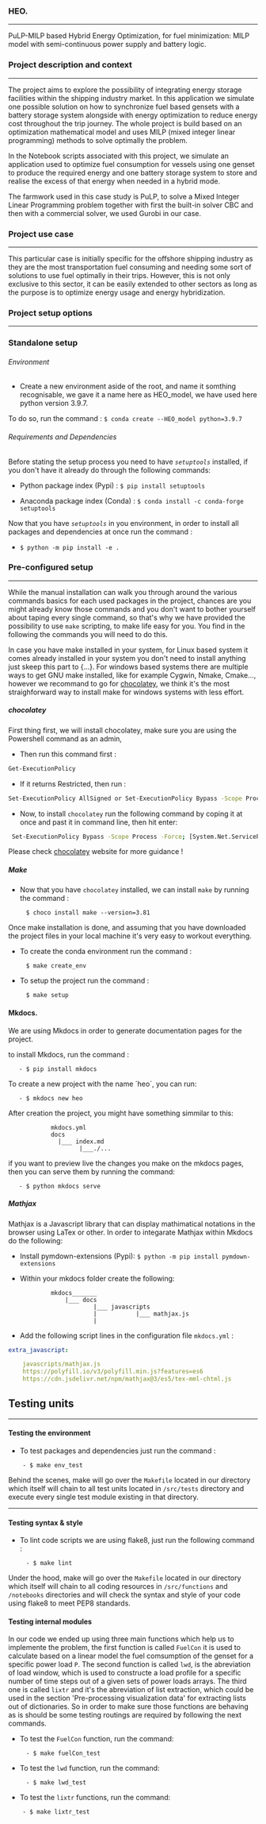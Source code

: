 ### HEO.

-----

PuLP-MILP based Hybrid Energy Optimization, for fuel minimization: MILP model with semi-continuous power supply and battery logic.

### Project description and context

-----

The project aims to explore the possibility of integrating energy storage facilities within the shipping industry market. In this application we simulate one possible solution on how to synchronize fuel based gensets with a battery storage system alongside with energy optimization to reduce energy cost throughout the trip journey. The whole project is build based on an optimization mathematical model and uses MILP (mixed integer linear programming) methods to solve optimally the problem.

In the Notebook scripts associated with this project, we simulate an application used to optimize fuel consumption for vessels using one genset to produce the required energy and one battery storage system to store and realise the excess of that energy when needed in a hybrid mode.

The farmwork used in this case study is PuLP, to solve a Mixed Integer Linear Programming problem together with first the built-in solver CBC and then with a commercial solver, we used Gurobi in our case.

### Project use case

---

This particular case is initially specific for the offshore shipping industry as they are the most transportation fuel consuming and needing some sort of solutions to use fuel optimally in their trips. However, this is not only exclusive to this sector, it can be easily extended to other sectors as long as the purpose is to optimize energy usage and energy hybridization.

### Project setup options

---

### Standalone setup
###### Environment

* Create a new environment aside of the root, and name it somthing recognisable, we gave it a name here as HEO_model, we have used here python version 3.9.7. 

To do so, run the command : `$ conda create --HEO_model python=3.9.7`

###### Requirements and Dependencies
 Before stating the setup process you need to have <em>`setuptools`</em> installed, if you don't have it already do through the following commands:

* Python package index (Pypi) : `$ pip install setuptools`

* Anaconda package index (Conda) : `$ conda install -c conda-forge setuptools`

 Now that you have <em>`setuptools`</em> in you environment, in order to install all packages and dependencies at once run the command : 

*  `$ python -m pip install -e .`

### Pre-configured setup

----

While the manual installation can walk you through around the various commands basics for each used packages in the project, chances are you might already know those commands and you don't want to bother yourself about taping every single command, so that's why we have provided the possibility to use `make` scripting, to make life easy for you. You find in the following the commands you will need to do this. 


In case you have make installed in your system, for Linux based system it comes already installed in your system you don't need to install anything just skeep this part to {...}. For windows based systems there are multiple ways to get GNU make installed, like for example Cygwin, Nmake, Cmake..., however we recommand to go for [chocolatey](https://community.chocolatey.org/packages/make), we think it's the most straighforward way to install make for windows systems with less effort. 

##### chocolatey
 First thing first, we will install chocolatey, make sure you are using the Powershell command as an admin,
	
* Then run this command first : 
```bash
Get-ExecutionPolicy 
```

* If it returns Restricted, then run : 
```bash
Set-ExecutionPolicy AllSigned or Set-ExecutionPolicy Bypass -Scope Process
```

* Now, to install `chocolatey` run the following command by coping it at once and past it in command line, then hit enter:

```bash
 Set-ExecutionPolicy Bypass -Scope Process -Force; [System.Net.ServicePointManager]::SecurityProtocol = [System.Net.ServicePointManager]::SecurityProtocol -bor 3072; iex ((New-Object System.Net.WebClient).DownloadString('https://community.chocolatey.org/install.ps1')) 

```

Please check [chocolatey](https://community.chocolatey.org/packages/make) website for more guidance !
    

##### Make
* Now that you have `chocolatey` installed, we can install `make` by running the command : 

``` 
     $ choco install make --version=3.81
```

Once make installation is done, and assuming that you have downloaded the project files in your local machine it's very easy to workout everything. 

* To create the conda environment run the command : 
 
```	
	 $ make create_env
```

* To setup the project run the command : 

``` 
	 $ make setup
```
#### Mkdocs.

We are using Mkdocs in order to generate documentation pages for the project.

to install Mkdocs, run the command : 
```
   - $ pip install mkdocs
```

To create a new project with the name ´heo´, you can run: 
```
   - $ mkdocs new heo
```

After creation the project, you might have something simmilar to this: 

```
            mkdocs.yml
      		docs
		      |___ index.md
                    |___./...
```									

if you want to preview live the changes you make on the mkdocs pages, then you can serve them by running the command: 
```
   - $ python mkdocs serve
```

##### Mathjax
Mathjax is a Javascript library that can display mathimatical notations in the browser using LaTex or other. 
In order to integarate Mathjax within Mkdocs do the following: 

* Install pymdown-extensions (Pypi): `$ python -m pip install pymdown-extensions` 

* Within your mkdocs folder create the following: 

```
 			mkdocs_______
      			|___ docs
		      			|___ javascripts
             			|     		|___ mathjax.js
			    		|           
```									


* Add the following script lines in the configuration file `mkdocs.yml` :

```yaml
extra_javascript:

    javascripts/mathjax.js
    https://polyfill.io/v3/polyfill.min.js?features=es6
    https://cdn.jsdelivr.net/npm/mathjax@3/es5/tex-mml-chtml.js
```

## Testing units

---

#### Testing the environment
* To test packages and dependencies just run the command : 

```	
	- $ make env_test
```
Behind the scenes, make will go over the `Makefile` located in our directory which itself will chain to all test units located in `/src/tests` directory and execute every single test module existing in that directory.

---

#### Testing syntax & style

* To lint code scripts we are using flake8, just run the following command : 

```	
	 - $ make lint
```
Under the hood, make will go over the `Makefile` located in our directory which itself will chain to all coding resources in `/src/functions` and `/notebooks` directories and will check the syntax and style of your code using flake8 to meet PEP8 standards.


#### Testing internal modules
In our code we ended up using three main functions which help us to implemente the problem, the first function is called `FuelCon` it is used to calculate based on a linear model the fuel comsumption of the genset for a specific power load `P`. The second function is called `lwd`, is the abreviation of load window, which is used to constructe a load profile for a specific number of time steps out of a given sets of power loads arrays. The third one is called `lixtr` and it's the abreviation of list extraction, which could be used in the section 'Pre-processing visualization data' for extracting lists out of dictionaries. So in order to make sure those functions are behaving as is should be some testing routings are required by following the next commands. 

* To test the `FuelCon` function, run the command: 

```	
	 - $ make fuelCon_test
```

* To test the `lwd` function, run the command: 

```	
	 - $ make lwd_test
```

* To test the `lixtr` functions, run the command: 

```	
    - $ make lixtr_test
```

